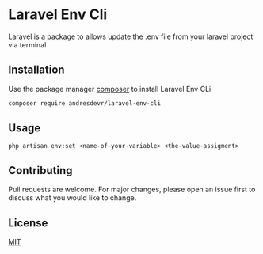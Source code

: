 # Laravel Env Cli

Laravel is a package to allows update the .env file from your laravel project via terminal

## Installation

Use the package manager [composer](https://getcomposer.org/) to install Laravel Env CLi.

```bash
composer require andresdevr/laravel-env-cli
```

## Usage

```dos
php artisan env:set <name-of-your-variable> <the-value-assigment>
```

## Contributing

Pull requests are welcome. For major changes, please open an issue first to discuss what you would like to change.


## License
[MIT](./LICENSE.md)

